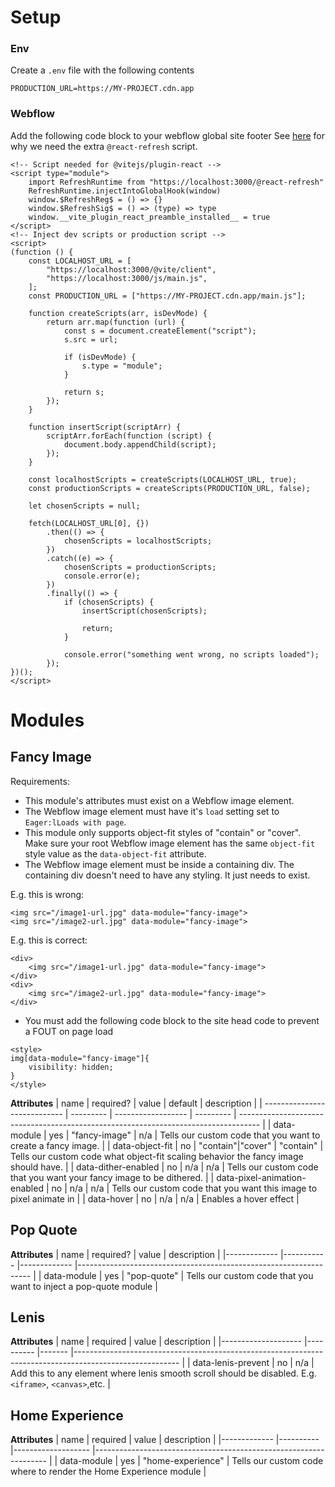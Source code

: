 # Setup

### Env

Create a `.env` file with the following contents

```
PRODUCTION_URL=https://MY-PROJECT.cdn.app
```

### Webflow

Add the following code block to your webflow global site footer
See [here](https://github.com/vitejs/vite/issues/1984#issuecomment-778403608) for why we need the extra `@react-refresh` script.

```
<!-- Script needed for @vitejs/plugin-react -->
<script type="module">
    import RefreshRuntime from "https://localhost:3000/@react-refresh"
    RefreshRuntime.injectIntoGlobalHook(window)
    window.$RefreshReg$ = () => {}
    window.$RefreshSig$ = () => (type) => type
    window.__vite_plugin_react_preamble_installed__ = true
</script>
<!-- Inject dev scripts or production script -->
<script>
(function () {
    const LOCALHOST_URL = [
        "https://localhost:3000/@vite/client",
        "https://localhost:3000/js/main.js",
    ];
    const PRODUCTION_URL = ["https://MY-PROJECT.cdn.app/main.js"];

    function createScripts(arr, isDevMode) {
        return arr.map(function (url) {
            const s = document.createElement("script");
            s.src = url;

            if (isDevMode) {
                s.type = "module";
            }

            return s;
        });
    }

    function insertScript(scriptArr) {
        scriptArr.forEach(function (script) {
            document.body.appendChild(script);
        });
    }

    const localhostScripts = createScripts(LOCALHOST_URL, true);
    const productionScripts = createScripts(PRODUCTION_URL, false);

    let chosenScripts = null;

    fetch(LOCALHOST_URL[0], {})
        .then(() => {
            chosenScripts = localhostScripts;
        })
        .catch((e) => {
            chosenScripts = productionScripts;
            console.error(e);
        })
        .finally(() => {
            if (chosenScripts) {
                insertScript(chosenScripts);

                return;
            }

            console.error("something went wrong, no scripts loaded");
        });
})();
</script>
```

# Modules

## Fancy Image

Requirements:

-   This module's attributes must exist on a Webflow image element.
-   The Webflow image element must have it's `load` setting set to `Eager:lLoads with page`.
-   This module only supports object-fit styles of "contain" or "cover". Make sure your root Webflow image element has the same `object-fit` style value as the `data-object-fit` attribute.
-   The Webflow image element must be inside a containing div. The containing div doesn't need to have any styling. It just needs to exist.

E.g. this is wrong:

```
<img src="/image1-url.jpg" data-module="fancy-image">
<img src="/image2-url.jpg" data-module="fancy-image">
```

E.g. this is correct:

```
<div>
    <img src="/image1-url.jpg" data-module="fancy-image">
</div>
<div>
    <img src="/image2-url.jpg" data-module="fancy-image">
</div>
```

-   You must add the following code block to the site head code to prevent a FOUT on page load

```
<style>
img[data-module="fancy-image"]{
    visibility: hidden;
}
</style>
```

**Attributes**
| name | required? | value | default | description |
| ---------------------------- | --------- | ------------------ | --------- | ----------------------------------------------------------------------------------- |
| data-module | yes | "fancy-image" | n/a | Tells our custom code that you want to create a fancy image. |
| data-object-fit | no | "contain"\|"cover" | "contain" | Tells our custom code what object-fit scaling behavior the fancy image should have. |
| data-dither-enabled | no | n/a | n/a | Tells our custom code that you want your fancy image to be dithered. |
| data-pixel-animation-enabled | no | n/a | n/a | Tells our custom code that you want this image to pixel animate in |
| data-hover | no | n/a | n/a | Enables a hover effect |

## Pop Quote

**Attributes**
| name | required? | value | description |
|------------- |----------- |------------- |------------------------------------------------------------------ |
| data-module | yes | "pop-quote" | Tells our custom code that you want to inject a pop-quote module |

## Lenis

**Attributes**
| name | required | value | description |
|-------------------- |---------- |------- |-------------------------------------------------------------------------------------------------------- |
| data-lenis-prevent | no | n/a | Add this to any element where lenis smooth scroll should be disabled. E.g. `<iframe>`, `<canvas>`,etc. |

## Home Experience

**Attributes**
| name | required | value | description |
|------------- |---------- |------------------- |------------------------------------------------------------------ |
| data-module | yes | "home-experience" | Tells our custom code where to render the Home Experience module |

